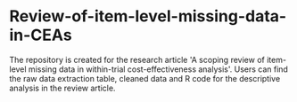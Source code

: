 # Review-of-item-level-missing-data-in-CEAs
The repository is created for the research article 'A scoping review of item-level missing data in within-trial cost-effectiveness analysis'.
Users can find the raw data extraction table, cleaned data and R code for the descriptive analysis in the review article.
